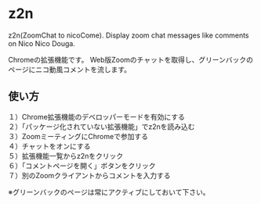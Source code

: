 # z2n
z2n(ZoomChat to nicoCome).
Display zoom chat messages like comments on Nico Nico Douga.

Chromeの拡張機能です。
Web版Zoomのチャットを取得し、グリーンバックのページにニコ動風コメントを流します。

## 使い方
１）Chrome拡張機能のデベロッパーモードを有効にする<br>
２）「パッケージ化されていない拡張機能」でz2nを読み込む<br>
３）ZoomミーティングにChromeで参加する<br>
４）チャットをオンにする<br>
５）拡張機能一覧からz2nをクリック<br>
６）「コメントページを開く」ボタンをクリック<br>
７）別のZoomクライアントからコメントを入力する<br>

※グリーンバックのページは常にアクティブにしておいて下さい。

